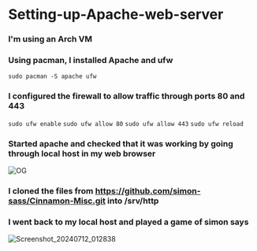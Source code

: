 # Setting-up-Apache-web-server

### I'm using an Arch VM

### Using pacman, I installed Apache and ufw

```sudo pacman -S apache ufw```

### I configured the firewall to allow traffic through ports 80 and 443

```sudo ufw enable``` ```sudo ufw allow 80``` ```sudo ufw allow 443``` ```sudo ufw reload```

### Started apache and checked that it was working by going through local host in my web browser

![OG](https://github.com/user-attachments/assets/7947230e-8bca-4f8b-b4f4-b8fd0ad81ab5)


### I cloned the files from https://github.com/simon-sass/Cinnamon-Misc.git into /srv/http

### I went back to my local host and played a game of simon says
![Screenshot_20240712_012838](https://github.com/user-attachments/assets/b8266f1d-d844-4e97-ae19-a09e70b16d65)
